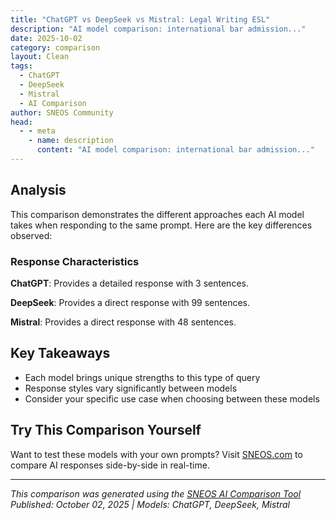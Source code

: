 ```yaml
---
title: "ChatGPT vs DeepSeek vs Mistral: Legal Writing ESL"
description: "AI model comparison: international bar admission..."
date: 2025-10-02
category: comparison
layout: Clean
tags:
  - ChatGPT
  - DeepSeek
  - Mistral
  - AI Comparison
author: SNEOS Community
head:
  - - meta
    - name: description
      content: "AI model comparison: international bar admission..."
---
```


<ChatComparison
  title="ChatGPT vs DeepSeek vs Mistral: Legal Writing ESL"
  prompt="international bar admission"
  :responses='{
    "ChatGPT": "\u0022International bar admission\u0022 typically refers to the process or status by which a lawyer or legal professional is admitted to practice law in a jurisdiction outside of their home country. This can involve passing another country\u2019s bar exam, fulfilling specific legal education requirements, or meeting other criteria established by that jurisdiction\u0027s bar association or regulatory body.\n\nIf you have a specific question about international bar admission, such as requirements for a particular country, eligibility, or procedures, please let me know, and I can provide more detailed information!",
    "DeepSeek": "Of course. This is a complex topic, as there is no single \u0022international bar admission.\u0022 Instead, lawyers seeking to practice in a country other than the one where they originally qualified must navigate the specific legal licensing requirements of that target country.\n\nHere is a comprehensive guide to the general pathways, key considerations, and major jurisdictions.\n\n### The Core Concept: Admission is National, Not International\n\nEach country (and in federations like the US and Canada, each state or province) has its own sovereign right to regulate who can practice law within its borders. There is no global license or \u0022international bar.\u0022\n\nThe process for a foreign-educated lawyer is typically called **\u0022requalification\u0022** or **\u0022foreign lawyer admission.\u0022**\n\n---\n\n### Common Pathways for Foreign Lawyers\n\nWhile requirements vary drastically, most countries offer one or more of the following pathways:\n\n#### 1. The \u0022Bar Exam\u0022 Route\nYou sit for the local bar examination, often with some concessions based on your existing qualifications.\n*   **Prime Example: The United States**\n    *   Each state sets its own rules. Most states allow foreign-trained lawyers to sit for the bar exam, but they have strict requirements for evaluating their foreign law degree.\n    *   Typically, you must demonstrate that your initial law degree (e.g., LL.B.) is equivalent to an American J.D. This often involves a detailed credential evaluation.\n    *   Some states (like New York) are more welcoming than others. New York allows lawyers from common law countries (e.g., the UK, Canada, Australia) to sit for the bar exam, sometimes after completing an LL.M. degree from an ABA-approved law school.\n    *   **California** has its own unique and detailed evaluation process but is also a popular destination for foreign lawyers.\n\n#### 2. The \u0022Conversion Exam / Transfer\u0022 Route\nYou take a series of specialized exams that cover the core subjects of the local law, but you are exempt from the full law degree requirement.\n*   **Prime Example: England and Wales**\n    *   The Solicitors Regulation Authority (SRA) has a **Qualified Lawyers Transfer Scheme (QLTS)**, which is being replaced by the **Qualified Lawyers Work Experience (QLWE)** pathway. This involves demonstrating relevant legal work experience and passing the Solicitors Qualifying Examination (SQE).\n    *   For barristers, the process is managed by the Bar Standards Board (BSB) and is highly individualized.\n*   **Other Examples:**\n    *   **Canada:** Each province has its own process. In Ontario, for example, foreign-trained lawyers must go through the National Committee on Accreditation (NCA), which assesses their credentials and typically requires them to pass 5-10 core Canadian law exams before they can enter the provincial bar admission program.\n    *   **Australia:** Similar to the UK, each state has a legal profession admission board. Foreign lawyers typically must have their qualifications assessed and may need to complete \u0022top-up\u0022 subjects or practical legal training (PLT).\n\n#### 3. The \u0022Limited Practice / Foreign Law Consultant\u0022 Route\nYou register as a \u0022Foreign Legal Consultant\u0022 (FLC). This allows you to advise on the law of your home jurisdiction and international law, but **not** on the host country\u0027s domestic law.\n*   This is a great option for lawyers working in international firms, in-house for multinational corporations, or in specialized areas like international arbitration.\n*   Jurisdictions with well-established FLC regimes include **New York, England \u0026 Wales, Hong Kong, Singapore, and several U.S. states.**\n\n#### 4. The \u0022Double Degree / LL.M. Pathway\u0022\nSome jurisdictions allow you to \u0022bridge\u0022 your foreign qualification by completing a local law degree (LL.B./J.D.) or a Master of Laws (LL.M.). The LL.M. is often a key stepping stone in the U.S. and UK for meeting the academic requirements to sit for the bar or transfer exams.\n\n---\n\n### Key Considerations and Challenges\n\n1.  **Jurisdiction Selection:** Your strategy depends entirely on where you want to practice. Research that specific jurisdiction\u0027s legal regulatory body.\n2.  **Language Proficiency:** You will almost always need to demonstrate professional-level fluency in the official language(s) of the legal system.\n3.  **Cost and Time:** These processes are expensive and time-consuming. Bar exam prep courses, application fees, and potential tuition for an LL.M. can amount to tens of thousands of dollars.\n4.  **Character and Fitness:** All jurisdictions will conduct a thorough background check to ensure you are of good moral character.\n5.  **Immigration Status:** You must secure the appropriate visa or work permit to live and work in the country, which is a separate process from bar admission.\n\n---\n\n### Major Jurisdictions at a Glance\n\n| Jurisdiction | Governing Body | Primary Pathway for Foreign Lawyers | Key Point |\n| :--- | :--- | :--- | :--- |\n| **New York, USA** | New York State Board of Law Examiners | Bar Exam Route (often with a qualifying LL.M.) | One of the most popular and accessible U.S. jurisdictions for foreign lawyers. |\n| **England \u0026 Wales** | Solicitors Regulation Authority (SRA) | Conversion Route (SQE) | The new SQE system standardizes the path for both domestic and foreign lawyers. |\n| **Ontario, Canada** | Law Society of Ontario (LSO) | Conversion Route (via NCA exams) | The NCA process is rigorous and specific, requiring exams in core Canadian law subjects. |\n| **Singapore** | Singapore Institute of Legal Education (SILE) | Bar Exam Route or Foreign Lawyer Exam | Has specific rules for \u0022recognized\u0022 jurisdictions and a difficult Bar exam for others. |\n| **Hong Kong** | Law Society of Hong Kong | Conversion Exams or Admission based on Reciprocity | Relatively accessible for commonwealth lawyers, but political changes may affect future rules. |\n| **European Union** | Varies by Member State | **EU Directive** facilitates recognition for EU lawyers. For non-EU, it\u0027s a complex, country-by-country process. | Germany and France, for instance, often require a full second law degree and state exam. |\n\n### Actionable First Steps\n\n1.  **Define Your Goal:** Be specific. \u0022I want to practice U.S. securities law in New York\u0022 is a much better starting point than \u0022I want an international law license.\u0022\n2.  **Research the Specific Jurisdiction:** Find the official website of the bar or law society for that state or country. This is the only source of definitive, up-to-date information.\n3.  **Evaluate Your Credentials:** Contact the relevant governing body early to understand how your law degree and experience will be assessed.\n4.  **Consider an LL.M.:** For many, a strategic LL.M. in the target country is the most effective way to meet academic requirements, build a network, and prepare for the bar exam.\n\nNavigating international bar admission is a significant undertaking, but with careful research and planning, it is an achievable goal for qualified and determined lawyers.",
    "Mistral": "International bar admission refers to the process by which lawyers qualify to practice law in countries other than where they initially qualified. The requirements and procedures for international bar admission vary significantly from one jurisdiction to another. Here are some general steps and considerations for lawyers seeking international bar admission:\n\n### 1. **Research Requirements**\n   - **Jurisdiction-Specific Rules:** Each country has its own set of rules and requirements for bar admission. Research the specific requirements for the jurisdiction where you wish to practice.\n   - **Eligibility Criteria:** Understand the eligibility criteria, which may include educational qualifications, work experience, language proficiency, and character and fitness requirements.\n\n### 2. **Educational Qualifications**\n   - **Law Degree:** Most jurisdictions require a law degree from a recognized institution. Some may require additional coursework or a specific type of law degree (e.g., LL.B., J.D., LL.M.).\n   - **Foreign Legal Education:** Some countries may require foreign-trained lawyers to complete additional legal education or a conversion course.\n\n### 3. **Examinations**\n   - **Bar Exam:** Many jurisdictions require candidates to pass a bar exam. The format and content of the exam can vary widely.\n   - **Language Proficiency:** Some countries may require proficiency in the local language, which may be assessed through a language exam.\n\n### 4. **Practical Training**\n   - **Articleship/Traineeship:** Some jurisdictions require a period of practical training, often referred to as articleship or traineeship, under the supervision of a qualified lawyer.\n   - **Work Experience:** Prior legal work experience may be a requirement or an advantage in some jurisdictions.\n\n### 5. **Character and Fitness**\n   - **Background Check:** Most jurisdictions conduct a background check to ensure candidates meet character and fitness standards.\n   - **References:** You may need to provide references from legal professionals or other reputable individuals.\n\n### 6. **Application Process**\n   - **Application Form:** Complete the application form provided by the relevant bar association or regulatory body.\n   - **Supporting Documents:** Submit all required supporting documents, which may include transcripts, certificates, references, and identification documents.\n   - **Fees:** Pay any applicable fees for the application process and examinations.\n\n### 7. **Interviews and Assessments**\n   - **Interview:** Some jurisdictions may require an interview as part of the admission process.\n   - **Assessment:** Additional assessments, such as practical skills assessments, may be required.\n\n### 8. **Reciprocity Agreements**\n   - **Mutual Recognition:** Some countries have reciprocity agreements that allow lawyers from certain jurisdictions to practice with fewer requirements. Check if such agreements exist between your home jurisdiction and the target jurisdiction.\n\n### 9. **Continuing Legal Education (CLE)**\n   - **Ongoing Requirements:** Once admitted, you may need to fulfill continuing legal education requirements to maintain your license to practice.\n\n### 10. **Professional Conduct**\n   - **Ethical Standards:** Familiarize yourself with the ethical standards and professional conduct rules of the jurisdiction where you wish to practice.\n\n### Examples of International Bar Admission Processes:\n- **United States:** Each state has its own bar admission process, often involving a bar exam, the Multistate Professional Responsibility Examination (MPRE), and a character and fitness evaluation.\n- **United Kingdom:** Foreign-trained lawyers may need to complete the Qualified Lawyers Transfer Scheme (QLTS) or the Solicitors Qualifying Examination (SQE).\n- **Australia:** Lawyers may need to complete a Practical Legal Training (PLT) course and apply to the relevant state or territory\u0027s legal admitting authority.\n- **Canada:** Each province has its own bar admission process, often involving a bar exam and a period of articleship.\n\n### Conclusion\nInternational bar admission is a complex process that requires careful planning and preparation. It is essential to thoroughly research the specific requirements of the jurisdiction where you wish to practice and to seek guidance from legal professionals or regulatory bodies as needed."
  }'
  published-date="00:42"
/>

## Analysis

This comparison demonstrates the different approaches each AI model takes when responding to the same prompt. Here are the key differences observed:

### Response Characteristics

**ChatGPT**: Provides a detailed response with 3 sentences. 

**DeepSeek**: Provides a direct response with 99 sentences. 

**Mistral**: Provides a direct response with 48 sentences. 

## Key Takeaways

- Each model brings unique strengths to this type of query
- Response styles vary significantly between models
- Consider your specific use case when choosing between these models

## Try This Comparison Yourself

Want to test these models with your own prompts? Visit [SNEOS.com](https://sneos.com) to compare AI responses side-by-side in real-time.

---

*This comparison was generated using the [SNEOS AI Comparison Tool](https://sneos.com)*
*Published: October 02, 2025 | Models: ChatGPT, DeepSeek, Mistral*
